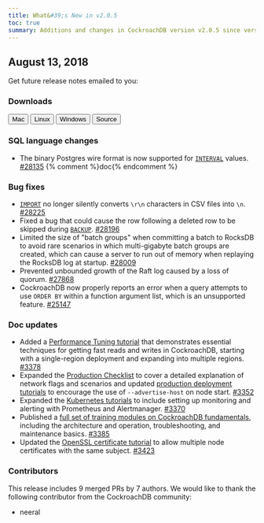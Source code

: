 ```yaml
---
title: What&#39;s New in v2.0.5
toc: true
summary: Additions and changes in CockroachDB version v2.0.5 since version v2.0.4
---
```


## August 13, 2018

Get future release notes emailed to you:

<div class="hubspot-install-form install-form-1 clearfix">
    <script>
        hbspt.forms.create({
            css: '',
            cssClass: 'install-form',
            portalId: '1753393',
            formId: '39686297-81d2-45e7-a73f-55a596a8d5ff',
            formInstanceId: 1,
            target: '.install-form-1'
        });
    </script>
</div>

### Downloads

<div id="os-tabs" class="clearfix">
    <a href="https://binaries.cockroachdb.com/cockroach-v2.0.5.darwin-10.9-amd64.tgz"><button id="mac" data-eventcategory="mac-binary-release-notes">Mac</button></a>
    <a href="https://binaries.cockroachdb.com/cockroach-v2.0.5.linux-amd64.tgz"><button id="linux" data-eventcategory="linux-binary-release-notes">Linux</button></a>
    <a href="https://binaries.cockroachdb.com/cockroach-v2.0.5.windows-6.2-amd64.zip"><button id="windows" data-eventcategory="windows-binary-release-notes">Windows</button></a>
    <a href="https://binaries.cockroachdb.com/cockroach-v2.0.5.src.tgz"><button id="source" data-eventcategory="source-release-notes">Source</button></a>
</div>

### SQL language changes

- The binary Postgres wire format is now supported for [`INTERVAL`](../v2.0/interval.html) values. [#28135][#28135] {% comment %}doc{% endcomment %}

### Bug fixes

- [`IMPORT`](../v2.0/import.html) no longer silently converts `\r\n` characters in CSV files into `\n`. [#28225][#28225]
- Fixed a bug that could cause the row following a deleted row to be skipped during [`BACKUP`](../v2.0/backup.html). [#28196][#28196]
- Limited the size of "batch groups" when committing a batch to RocksDB to avoid rare scenarios in which multi-gigabyte batch groups are created, which can cause a server to run out of memory when replaying the RocksDB log at startup. [#28009][#28009]
- Prevented unbounded growth of the Raft log caused by a loss of quorum. [#27868][#27868]
- CockroachDB now properly reports an error when a query attempts to use `ORDER BY` within a function argument list,
  which is an unsupported feature. [#25147][#25147]

### Doc updates

- Added a [Performance Tuning tutorial](../v2.0/performance-tuning.html) that demonstrates essential techniques for getting fast reads and writes in CockroachDB, starting with a single-region deployment and expanding into multiple regions. [#3378][#3378]
- Expanded the [Production Checklist](../v2.0/recommended-production-settings.html#networking) to cover a detailed explanation of network flags and scenarios and updated [production deployment tutorials](../v2.0/manual-deployment.html) to encourage the use of `--advertise-host` on node start. [#3352][#3352]
- Expanded the [Kubernetes tutorials](../v2.0/orchestrate-cockroachdb-with-kubernetes.html) to include setting up monitoring and alerting with Prometheus and Alertmanager. [#3370][#3370]
- Published a [full set of training modules on CockroachDB fundamentals](../v2.0/training/), including the architecture and operation, troubleshooting, and maintenance basics. [#3385][#3385]
- Updated the [OpenSSL certificate tutorial](../v2.0/create-security-certificates-openssl.html) to allow multiple node certificates with the same subject. [#3423][#3423]

### Contributors

This release includes 9 merged PRs by 7 authors. We would like to thank the following contributor from the CockroachDB community:

- neeral

[#25147]: https://github.com/cockroachdb/cockroach/pull/25147
[#27868]: https://github.com/cockroachdb/cockroach/pull/27868
[#28009]: https://github.com/cockroachdb/cockroach/pull/28009
[#28135]: https://github.com/cockroachdb/cockroach/pull/28135
[#28196]: https://github.com/cockroachdb/cockroach/pull/28196
[#28225]: https://github.com/cockroachdb/cockroach/pull/28225
[#3378]: https://github.com/cockroachdb/docs/pull/3378
[#3352]: https://github.com/cockroachdb/docs/pull/3352
[#3370]: https://github.com/cockroachdb/docs/pull/3370
[#3385]: https://github.com/cockroachdb/docs/pull/3385
[#3423]: https://github.com/cockroachdb/docs/pull/3423
